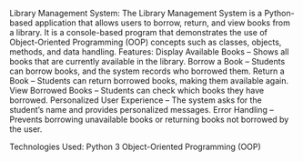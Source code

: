 Library Management System:
The Library Management System is a Python-based application that allows users to borrow, return, and view books from a library. 
It is a console-based program that demonstrates the use of Object-Oriented Programming (OOP) concepts such as classes, objects, methods, and data handling.
Features:
Display Available Books – Shows all books that are currently available in the library.
Borrow a Book – Students can borrow books, and the system records who borrowed them.
Return a Book – Students can return borrowed books, making them available again.
View Borrowed Books – Students can check which books they have borrowed.
Personalized User Experience – The system asks for the student’s name and provides personalized messages.
Error Handling – Prevents borrowing unavailable books or returning books not borrowed by the user.

Technologies Used:
Python 3
Object-Oriented Programming (OOP)
